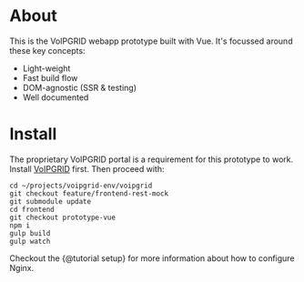 # About
This is the VoIPGRID webapp prototype built with Vue. It's focussed around
these key concepts:
* Light-weight
* Fast build flow
* DOM-agnostic (SSR & testing)
* Well documented

# Install
The proprietary VoIPGRID portal is a requirement for this prototype to work.
Install [VoIPGRID](https://ci.wearespindle.com/job/voipgrid-docs/docs/manuals/install.html) first.
Then proceed with:

    cd ~/projects/voipgrid-env/voipgrid
    git checkout feature/frontend-rest-mock
    git submodule update
    cd frontend
    git checkout prototype-vue
    npm i
    gulp build
    gulp watch

Checkout the {@tutorial setup} for more information about how to configure Nginx.
